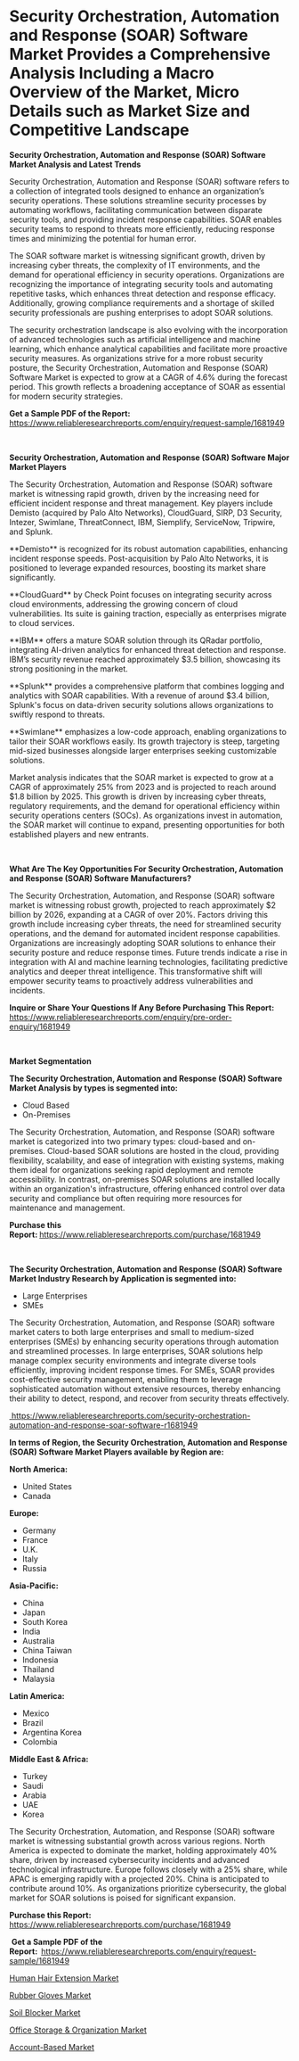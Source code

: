 <p><h1>Security Orchestration, Automation and Response (SOAR) Software Market Provides a Comprehensive Analysis Including a Macro Overview of the Market, Micro Details such as Market Size and Competitive Landscape</h1></p><p><strong>Security Orchestration, Automation and Response (SOAR) Software Market Analysis and Latest Trends</strong></p>
<p><p>Security Orchestration, Automation and Response (SOAR) software refers to a collection of integrated tools designed to enhance an organization’s security operations. These solutions streamline security processes by automating workflows, facilitating communication between disparate security tools, and providing incident response capabilities. SOAR enables security teams to respond to threats more efficiently, reducing response times and minimizing the potential for human error.</p><p>The SOAR software market is witnessing significant growth, driven by increasing cyber threats, the complexity of IT environments, and the demand for operational efficiency in security operations. Organizations are recognizing the importance of integrating security tools and automating repetitive tasks, which enhances threat detection and response efficacy. Additionally, growing compliance requirements and a shortage of skilled security professionals are pushing enterprises to adopt SOAR solutions.</p><p>The security orchestration landscape is also evolving with the incorporation of advanced technologies such as artificial intelligence and machine learning, which enhance analytical capabilities and facilitate more proactive security measures. As organizations strive for a more robust security posture, the Security Orchestration, Automation and Response (SOAR) Software Market is expected to grow at a CAGR of 4.6% during the forecast period. This growth reflects a broadening acceptance of SOAR as essential for modern security strategies.</p></p>
<p><strong>Get a Sample PDF of the Report:&nbsp;</strong> <a href="https://www.reliableresearchreports.com/enquiry/request-sample/1681949?utm_campaign=31&utm_medium=2&utm_source=Github&utm_content=ia&utm_term=11122024&utm_id=security-orchestration-automation-and-response-soar-software">https://www.reliableresearchreports.com/enquiry/request-sample/1681949</a></p>
<p>&nbsp;</p>
<p><strong>Security Orchestration, Automation and Response (SOAR) Software Major Market Players</strong></p>
<p><p>The Security Orchestration, Automation and Response (SOAR) software market is witnessing rapid growth, driven by the increasing need for efficient incident response and threat management. Key players include Demisto (acquired by Palo Alto Networks), CloudGuard, SIRP, D3 Security, Intezer, Swimlane, ThreatConnect, IBM, Siemplify, ServiceNow, Tripwire, and Splunk.</p><p>**Demisto** is recognized for its robust automation capabilities, enhancing incident response speeds. Post-acquisition by Palo Alto Networks, it is positioned to leverage expanded resources, boosting its market share significantly. </p><p>**CloudGuard** by Check Point focuses on integrating security across cloud environments, addressing the growing concern of cloud vulnerabilities. Its suite is gaining traction, especially as enterprises migrate to cloud services.</p><p>**IBM** offers a mature SOAR solution through its QRadar portfolio, integrating AI-driven analytics for enhanced threat detection and response. IBM’s security revenue reached approximately $3.5 billion, showcasing its strong positioning in the market.</p><p>**Splunk** provides a comprehensive platform that combines logging and analytics with SOAR capabilities. With a revenue of around $3.4 billion, Splunk's focus on data-driven security solutions allows organizations to swiftly respond to threats.</p><p>**Swimlane** emphasizes a low-code approach, enabling organizations to tailor their SOAR workflows easily. Its growth trajectory is steep, targeting mid-sized businesses alongside larger enterprises seeking customizable solutions.</p><p>Market analysis indicates that the SOAR market is expected to grow at a CAGR of approximately 25% from 2023 and is projected to reach around $1.8 billion by 2025. This growth is driven by increasing cyber threats, regulatory requirements, and the demand for operational efficiency within security operations centers (SOCs). As organizations invest in automation, the SOAR market will continue to expand, presenting opportunities for both established players and new entrants.</p></p>
<p>&nbsp;</p>
<p><strong>What Are The Key Opportunities For Security Orchestration, Automation and Response (SOAR) Software Manufacturers?</strong></p>
<p><p>The Security Orchestration, Automation, and Response (SOAR) software market is witnessing robust growth, projected to reach approximately $2 billion by 2026, expanding at a CAGR of over 20%. Factors driving this growth include increasing cyber threats, the need for streamlined security operations, and the demand for automated incident response capabilities. Organizations are increasingly adopting SOAR solutions to enhance their security posture and reduce response times. Future trends indicate a rise in integration with AI and machine learning technologies, facilitating predictive analytics and deeper threat intelligence. This transformative shift will empower security teams to proactively address vulnerabilities and incidents.</p></p>
<p><strong>Inquire or Share Your Questions If Any Before Purchasing This Report:</strong> <a href="https://www.reliableresearchreports.com/enquiry/pre-order-enquiry/1681949?utm_campaign=31&utm_medium=2&utm_source=Github&utm_content=ia&utm_term=11122024&utm_id=security-orchestration-automation-and-response-soar-software">https://www.reliableresearchreports.com/enquiry/pre-order-enquiry/1681949</a></p>
<p>&nbsp;</p>
<p><strong>Market Segmentation</strong></p>
<p><strong>The Security Orchestration, Automation and Response (SOAR) Software Market Analysis by types is segmented into:</strong></p>
<p><ul><li>Cloud Based</li><li>On-Premises</li></ul></p>
<p><p>The Security Orchestration, Automation, and Response (SOAR) software market is categorized into two primary types: cloud-based and on-premises. Cloud-based SOAR solutions are hosted in the cloud, providing flexibility, scalability, and ease of integration with existing systems, making them ideal for organizations seeking rapid deployment and remote accessibility. In contrast, on-premises SOAR solutions are installed locally within an organization's infrastructure, offering enhanced control over data security and compliance but often requiring more resources for maintenance and management.</p></p>
<p><strong>Purchase this Report:&nbsp;</strong><a href="https://www.reliableresearchreports.com/purchase/1681949?utm_campaign=31&utm_medium=2&utm_source=Github&utm_content=ia&utm_term=11122024&utm_id=security-orchestration-automation-and-response-soar-software">https://www.reliableresearchreports.com/purchase/1681949</a></p>
<p>&nbsp;</p>
<p><strong>The Security Orchestration, Automation and Response (SOAR) Software Market Industry Research by Application is segmented into:</strong></p>
<p><ul><li>Large Enterprises</li><li>SMEs</li></ul></p>
<p><p>The Security Orchestration, Automation, and Response (SOAR) software market caters to both large enterprises and small to medium-sized enterprises (SMEs) by enhancing security operations through automation and streamlined processes. In large enterprises, SOAR solutions help manage complex security environments and integrate diverse tools efficiently, improving incident response times. For SMEs, SOAR provides cost-effective security management, enabling them to leverage sophisticated automation without extensive resources, thereby enhancing their ability to detect, respond, and recover from security threats effectively.</p></p>
<p><a href="https://www.reliableresearchreports.com/security-orchestration-automation-and-response-soar-software-r1681949?utm_campaign=31&utm_medium=2&utm_source=Github&utm_content=ia&utm_term=11122024&utm_id=security-orchestration-automation-and-response-soar-software">&nbsp;https://www.reliableresearchreports.com/security-orchestration-automation-and-response-soar-software-r1681949</a></p>
<p><strong>In terms of Region, the Security Orchestration, Automation and Response (SOAR) Software Market Players available by Region are:</strong></p>
<p>
    <p> <strong> North America: </strong>
        <ul>
            <li>United States</li>
            <li>Canada</li>
        </ul>
        </p> 
    <p> <strong> Europe: </strong>
        <ul>
            <li>Germany</li>
            <li>France</li>
            <li>U.K.</li>
            <li>Italy</li>
            <li>Russia</li>
        </ul>
        </p> 
    <p> <strong> Asia-Pacific: </strong>
        <ul>
            <li>China</li>
            <li>Japan</li>
            <li>South Korea</li>
            <li>India</li>
            <li>Australia</li>
            <li>China Taiwan</li>
            <li>Indonesia</li>
            <li>Thailand</li>
            <li>Malaysia</li>
        </ul>
        </p> 
    <p> <strong> Latin America: </strong>
        <ul>
            <li>Mexico</li>
            <li>Brazil</li>
            <li>Argentina Korea</li>
            <li>Colombia</li>
        </ul>
        </p> 
    <p> <strong> Middle East & Africa: </strong>
        <ul>
            <li>Turkey</li>
            <li>Saudi</li>
            <li>Arabia</li>
            <li>UAE</li>
            <li>Korea</li>
        </ul>
    </p>
    </p>
<p><p>The Security Orchestration, Automation, and Response (SOAR) software market is witnessing substantial growth across various regions. North America is expected to dominate the market, holding approximately 40% share, driven by increased cybersecurity incidents and advanced technological infrastructure. Europe follows closely with a 25% share, while APAC is emerging rapidly with a projected 20%. China is anticipated to contribute around 10%. As organizations prioritize cybersecurity, the global market for SOAR solutions is poised for significant expansion.</p></p>
<p><strong>Purchase this Report: </strong><a href="https://www.reliableresearchreports.com/purchase/1681949?utm_campaign=31&utm_medium=2&utm_source=Github&utm_content=ia&utm_term=11122024&utm_id=security-orchestration-automation-and-response-soar-software">https://www.reliableresearchreports.com/purchase/1681949</a></p>
<p>&nbsp;<strong>Get a Sample PDF of the Report:&nbsp;&nbsp;</strong><a href="https://www.reliableresearchreports.com/enquiry/request-sample/1681949?utm_campaign=31&utm_medium=2&utm_source=Github&utm_content=ia&utm_term=11122024&utm_id=security-orchestration-automation-and-response-soar-software">https://www.reliableresearchreports.com/enquiry/request-sample/1681949</a></p>
<p><strong></strong></p>
<p><p><a href="https://www.linkedin.com/pulse/human-hair-extension-market-forecast-2024-2031-anticipating-lcnff?utm_campaign=31&utm_medium=2&utm_source=Github&utm_content=ia&utm_term=11122024&utm_id=security-orchestration-automation-and-response-soar-software">Human Hair Extension Market</a></p><p><a href="https://www.linkedin.com/pulse/unveiling-future-rubber-gloves-market-analysis-forecast-3nqef?utm_campaign=31&utm_medium=2&utm_source=Github&utm_content=ia&utm_term=11122024&utm_id=security-orchestration-automation-and-response-soar-software">Rubber Gloves Market</a></p><p><a href="https://github.com/rahu1506/Market-Research-Report-List-6/blob/main/soil-blocker-market.md?utm_campaign=31&utm_medium=2&utm_source=Github&utm_content=ia&utm_term=11122024&utm_id=security-orchestration-automation-and-response-soar-software">Soil Blocker Market</a></p><p><a href="https://www.linkedin.com/pulse/determining-office-storage-organizationmarket-size-trends-0edef?utm_campaign=31&utm_medium=2&utm_source=Github&utm_content=ia&utm_term=11122024&utm_id=security-orchestration-automation-and-response-soar-software">Office Storage & Organization Market</a></p><p><a href="https://github.com/juniordelafrance/Market-Research-Report-List-5/blob/main/account-based-market.md?utm_campaign=31&utm_medium=2&utm_source=Github&utm_content=ia&utm_term=11122024&utm_id=security-orchestration-automation-and-response-soar-software">Account-Based Market</a></p></p>